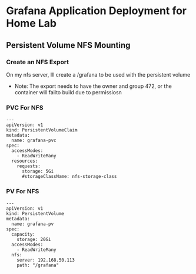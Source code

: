 # Grafana Application Deployment for Home Lab


## Persistent Volume NFS Mounting
### Create an NFS Export
On my nfs server, Ill create a /grafana to be used with the persistent volume
- Note: The export needs to have the owner and group 472, or the container will failto build due to permissiosn

### PVC For NFS
```
---
apiVersion: v1
kind: PersistentVolumeClaim
metadata:
  name: grafana-pvc
spec:
  accessModes:
    - ReadWriteMany
  resources:
    requests:
      storage: 5Gi
      #storageClassName: nfs-storage-class
```
### PV For NFS
```
---
apiVersion: v1
kind: PersistentVolume
metadata:
  name: grafana-pv
spec:
  capacity:
    storage: 20Gi
  accessModes:
    - ReadWriteMany
  nfs:
    server: 192.168.50.113
    path: "/grafana"
```

